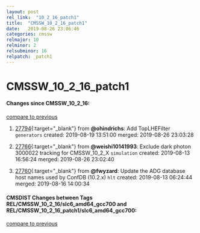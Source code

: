 ```yaml
---
layout: post
rel_link:  "10_2_16_patch1"
title:  "CMSSW_10_2_16_patch1"
date:   2019-08-26 23:06:46
categories: cmssw
relmajor: 10
relminor: 2
relsubminor: 16
relpatch: _patch1
---
```


# CMSSW_10_2_16_patch1
#### Changes since CMSSW_10_2_16:
[compare to previous](https://github.com/cms-sw/cmssw/compare/CMSSW_10_2_16...CMSSW_10_2_16_patch1)



1. [27794](http://github.com/cms-sw/cmssw/pull/27794){:target="_blank"}  from **@ohindrichs**: Add TopLHEFilter `generators`  created: 2019-08-19 13:51:00 merged: 2019-08-26 23:03:28



2. [27766](http://github.com/cms-sw/cmssw/pull/27766){:target="_blank"}  from **@weishi10141993**: Exclude dark photon 3000022 tracking for CMSSW_10_2_X `simulation`  created: 2019-08-13 16:56:24 merged: 2019-08-26 23:02:40



3. [27760](http://github.com/cms-sw/cmssw/pull/27760){:target="_blank"}  from **@fwyzard**: Update the ADG database host names used by ConfDB (10.2.x) `hlt`  created: 2019-08-13 06:24:44 merged: 2019-08-16 14:00:34



#### CMSDIST Changes between Tags REL/CMSSW_10_2_16/slc6_amd64_gcc700 and REL/CMSSW_10_2_16_patch1/slc6_amd64_gcc700:
[compare to previous](https://github.com/cms-sw/cmsdist/compare/REL/CMSSW_10_2_16/slc6_amd64_gcc700...REL/CMSSW_10_2_16_patch1/slc6_amd64_gcc700)


